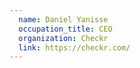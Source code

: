 ```yaml
---
  name: Daniel Yanisse
  occupation_title: CEO
  organization: Checkr
  link: https://checkr.com/
---
```

